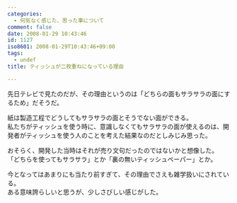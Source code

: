 ```yaml
---
categories:
  - 何気なく感じた、思った事について
comment: false
date: 2008-01-29 10:43:46
id: 1127
iso8601: 2008-01-29T10:43:46+09:00
tags:
  - undef
title: ティッシュが二枚重ねになっている理由

---
```


<div class="entry-body">
                                 <p>先日テレビで見たのだが、その理由というのは「どちらの面もサラサラの面にするため」だそうだ。</p>

<p>紙は製造工程でどうしてもサラサラの面とそうでない面ができる。<br />
私たちがティッシュを使う時に、意識しなくてもサラサラの面が使えるのは、開発者がティッシュを使う人のことを考えた結果なのだとしみじみ思った。</p>

<p>おそらく、開発した当時はそれが売り文句だったのではないかと想像した。<br />
「どちらを使ってもサラサラ」とか「裏の無いティッシュペーパー」とか。</p>

<p>今となってはあまりにも当たり前すぎて、その理由でさえも雑学扱いにされている。<br />
ある意味誇らしいと思うが、少しさびしい感じがした。<br /></p>
                              </div>
    	